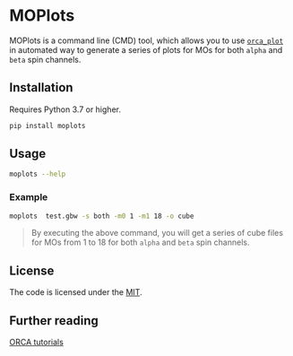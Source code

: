 # MOPlots

MOPlots is a command line (CMD) tool, which allows you to use
[`orca_plot`](https://www.orcasoftware.de/tutorials_orca/react/FUKUI.html#generating-a-cube-file) in automated way
to generate a series of plots for MOs for both `alpha` and `beta` spin channels.

## Installation

Requires Python 3.7 or higher.

```bash
pip install moplots
```

## Usage

```bash
moplots --help
```

### Example

```bash
moplots  test.gbw -s both -m0 1 -m1 18 -o cube
```

> By executing the above command, you will get a series of cube files for
> MOs from 1 to 18 for both `alpha` and `beta` spin channels.

## License

The code is licensed under the [MIT](LICENSE).

## Further reading

[ORCA tutorials](https://www.orcasoftware.de/tutorials_orca/index.html#)
